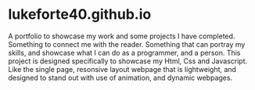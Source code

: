 # lukeforte40.github.io
  A portfolio to showcase my work and some projects I have completed. Something to connect me with the reader. Something that can portray my skills, and showcase what I can do as a programmer, and a person. This project is designed specifically to showcase my Html, Css and Javascript. Like the single page, resonsive layout webpage that is lightweight, and designed to stand out with use of animation, and  dynamic webpages.